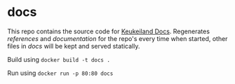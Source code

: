 # docs

This repo contains the source code for [Keukeiland Docs](http://docs.keukeiland.nl/).
Regenerates _references_ and _documentation_ for the repo's every time when started, other files in _docs_ will be kept and served statically.

Build using `docker build -t docs .`

Run using `docker run -p 80:80 docs`